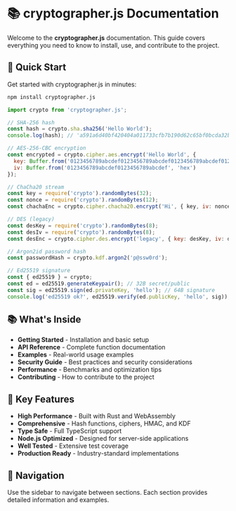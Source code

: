 # 📚 cryptographer.js Documentation

Welcome to the **cryptographer.js** documentation. This guide covers everything you need to know to install, use, and contribute to the project.

## 🚀 Quick Start

Get started with cryptographer.js in minutes:

```bash
npm install cryptographer.js
```

```javascript
import crypto from 'cryptographer.js';

// SHA-256 hash
const hash = crypto.sha.sha256('Hello World');
console.log(hash); // 'a591a6d40bf420404a011733cfb7b190d62c65bf0bcda32b57b277d9ad9f146e'

// AES-256-CBC encryption
const encrypted = crypto.cipher.aes.encrypt('Hello World', {
  key: Buffer.from('0123456789abcdef0123456789abcdef0123456789abcdef0123456789abcdef', 'hex'),
  iv: Buffer.from('0123456789abcdef0123456789abcdef', 'hex')
});

// ChaCha20 stream
const key = require('crypto').randomBytes(32);
const nonce = require('crypto').randomBytes(12);
const chachaEnc = crypto.cipher.chacha20.encrypt('Hi', { key, iv: nonce, mode: 'ctr' });

// DES (legacy)
const desKey = require('crypto').randomBytes(8);
const desIv = require('crypto').randomBytes(8);
const desEnc = crypto.cipher.des.encrypt('legacy', { key: desKey, iv: desIv, mode: 'cbc' });

// Argon2id password hash
const passwordHash = crypto.kdf.argon2('p@ssw0rd');

// Ed25519 signature
const { ed25519 } = crypto;
const ed = ed25519.generateKeypair(); // 32B secret/public
const sig = ed25519.sign(ed.privateKey, 'hello'); // 64B signature
console.log('ed25519 ok?', ed25519.verify(ed.publicKey, 'hello', sig)); // boolean
```

## 📚 What's Inside

- **Getting Started** - Installation and basic setup
- **API Reference** - Complete function documentation
- **Examples** - Real-world usage examples
- **Security Guide** - Best practices and security considerations
- **Performance** - Benchmarks and optimization tips
- **Contributing** - How to contribute to the project

## 🎯 Key Features

- **High Performance** - Built with Rust and WebAssembly
- **Comprehensive** - Hash functions, ciphers, HMAC, and KDF
- **Type Safe** - Full TypeScript support
- **Node.js Optimized** - Designed for server-side applications
- **Well Tested** - Extensive test coverage
- **Production Ready** - Industry-standard implementations

## 📖 Navigation

Use the sidebar to navigate between sections. Each section provides detailed information and examples.